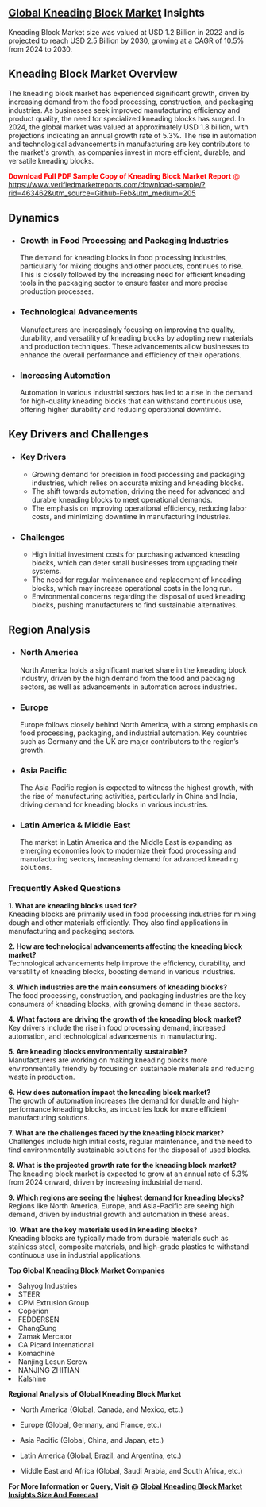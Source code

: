<h2><a href="https://www.verifiedmarketreports.com/download-sample/?rid=463462&amp;utm_source=Github&amp;utm_medium=205" target="_blank">Global Kneading Block Market</a> Insights</h2><p>Kneading Block Market size was valued at USD 1.2 Billion in 2022 and is projected to reach USD 2.5 Billion by 2030, growing at a CAGR of 10.5% from 2024 to 2030.</p><p> <h2>Kneading Block Market Overview</h2> <p>The kneading block market has experienced significant growth, driven by increasing demand from the food processing, construction, and packaging industries. As businesses seek improved manufacturing efficiency and product quality, the need for specialized kneading blocks has surged. In 2024, the global market was valued at approximately USD 1.8 billion, with projections indicating an annual growth rate of 5.3%. The rise in automation and technological advancements in manufacturing are key contributors to the market's growth, as companies invest in more efficient, durable, and versatile kneading blocks. <p><span class=""><span style="color: #ff0000;"><strong>Download Full PDF Sample Copy of Kneading Block Market Report</strong> @ </span><a href="https://www.verifiedmarketreports.com/download-sample/?rid=463462&amp;utm_source=Github-Feb&amp;utm_medium=205" target="_blank">https://www.verifiedmarketreports.com/download-sample/?rid=463462&amp;utm_source=Github-Feb&amp;utm_medium=205</a></span></p></p> <h2>Dynamics</h2> <ul> <li><h3>Growth in Food Processing and Packaging Industries</h3> The demand for kneading blocks in food processing industries, particularly for mixing doughs and other products, continues to rise. This is closely followed by the increasing need for efficient kneading tools in the packaging sector to ensure faster and more precise production processes.</li> <li><h3>Technological Advancements</h3> Manufacturers are increasingly focusing on improving the quality, durability, and versatility of kneading blocks by adopting new materials and production techniques. These advancements allow businesses to enhance the overall performance and efficiency of their operations.</li> <li><h3>Increasing Automation</h3> Automation in various industrial sectors has led to a rise in the demand for high-quality kneading blocks that can withstand continuous use, offering higher durability and reducing operational downtime.</li> </ul> <h2>Key Drivers and Challenges</h2> <ul> <li><h3>Key Drivers</h3> <ul> <li>Growing demand for precision in food processing and packaging industries, which relies on accurate mixing and kneading blocks.</li> <li>The shift towards automation, driving the need for advanced and durable kneading blocks to meet operational demands.</li> <li>The emphasis on improving operational efficiency, reducing labor costs, and minimizing downtime in manufacturing industries.</li> </ul> </li> <li><h3>Challenges</h3> <ul> <li>High initial investment costs for purchasing advanced kneading blocks, which can deter small businesses from upgrading their systems.</li> <li>The need for regular maintenance and replacement of kneading blocks, which may increase operational costs in the long run.</li> <li>Environmental concerns regarding the disposal of used kneading blocks, pushing manufacturers to find sustainable alternatives.</li> </ul> </li> </ul> <h2>Region Analysis</h2> <ul> <li><h3>North America</h3> North America holds a significant market share in the kneading block industry, driven by the high demand from the food and packaging sectors, as well as advancements in automation across industries.</li> <li><h3>Europe</h3> Europe follows closely behind North America, with a strong emphasis on food processing, packaging, and industrial automation. Key countries such as Germany and the UK are major contributors to the region’s growth.</li> <li><h3>Asia Pacific</h3> The Asia-Pacific region is expected to witness the highest growth, with the rise of manufacturing activities, particularly in China and India, driving demand for kneading blocks in various industries.</li> <li><h3>Latin America & Middle East</h3> The market in Latin America and the Middle East is expanding as emerging economies look to modernize their food processing and manufacturing sectors, increasing demand for advanced kneading solutions.</li> </ul> <h3>Frequently Asked Questions</h3> <p><strong>1. What are kneading blocks used for?</strong><br> Kneading blocks are primarily used in food processing industries for mixing dough and other materials efficiently. They also find applications in manufacturing and packaging sectors.</p> <p><strong>2. How are technological advancements affecting the kneading block market?</strong><br> Technological advancements help improve the efficiency, durability, and versatility of kneading blocks, boosting demand in various industries.</p> <p><strong>3. Which industries are the main consumers of kneading blocks?</strong><br> The food processing, construction, and packaging industries are the key consumers of kneading blocks, with growing demand in these sectors.</p> <p><strong>4. What factors are driving the growth of the kneading block market?</strong><br> Key drivers include the rise in food processing demand, increased automation, and technological advancements in manufacturing.</p> <p><strong>5. Are kneading blocks environmentally sustainable?</strong><br> Manufacturers are working on making kneading blocks more environmentally friendly by focusing on sustainable materials and reducing waste in production.</p> <p><strong>6. How does automation impact the kneading block market?</strong><br> The growth of automation increases the demand for durable and high-performance kneading blocks, as industries look for more efficient manufacturing solutions.</p> <p><strong>7. What are the challenges faced by the kneading block market?</strong><br> Challenges include high initial costs, regular maintenance, and the need to find environmentally sustainable solutions for the disposal of used blocks.</p> <p><strong>8. What is the projected growth rate for the kneading block market?</strong><br> The kneading block market is expected to grow at an annual rate of 5.3% from 2024 onward, driven by increasing industrial demand.</p> <p><strong>9. Which regions are seeing the highest demand for kneading blocks?</strong><br> Regions like North America, Europe, and Asia-Pacific are seeing high demand, driven by industrial growth and automation in these areas.</p> <p><strong>10. What are the key materials used in kneading blocks?</strong><br> Kneading blocks are typically made from durable materials such as stainless steel, composite materials, and high-grade plastics to withstand continuous use in industrial applications.</p> </p><p><strong>Top Global Kneading Block Market Companies</strong></p><div data-test-id=""><p><li>Sahyog Industries</li><li> STEER</li><li> CPM Extrusion Group</li><li> Coperion</li><li> FEDDERSEN</li><li> ChangSung</li><li> Zamak Mercator</li><li> CA Picard International</li><li> Komachine</li><li> Nanjing Lesun Screw</li><li> NANJING ZHITIAN</li><li> Kalshine</li></p><div><strong>Regional Analysis of&nbsp;Global Kneading Block Market</strong></div><ul><li dir="ltr"><p dir="ltr">North America&nbsp;(Global, Canada, and Mexico, etc.)</p></li><li dir="ltr"><p dir="ltr">Europe (Global, Germany, and France, etc.)</p></li><li dir="ltr"><p dir="ltr">Asia Pacific&nbsp;(Global, China, and Japan, etc.)</p></li><li dir="ltr"><p dir="ltr">Latin America&nbsp;(Global, Brazil, and Argentina, etc.)</p></li><li dir="ltr">Middle East and Africa&nbsp;(Global, Saudi Arabia, and South Africa, etc.)</li></ul><p><strong>For More Information or Query, Visit @&nbsp;</strong><strong><a href="https://www.verifiedmarketreports.com/product/kneading-block-market/?utm_source=Github&amp;utm_medium=205" target="_blank">Global Kneading Block Market Insights Size And Forecast</a></strong></p></div>

